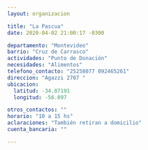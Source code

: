 ```yaml
---
layout: organizacion

title: "La Pascua"
date: 2020-04-02 21:00:17 -0300

departamento: "Montevideo"
barrio: "Cruz de Carrasco"
actividades: "Punto de Donación"
necesidades: "Alimentos"
telefono_contacto: "25258077 092465261"
direccion: "Agazzi 2707 "
ubicacion:
  latitud: -34.87191
  longitud: -56.097

otros_contactos: ""
horario: "10 a 15 hs"
aclaraciones: "También retiran a domicilio"
cuenta_bancaria: ""

---
```

